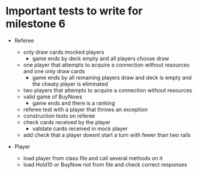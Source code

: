 # Important tests to write for milestone 6

- Referee
    - only draw cards mocked players
        - game ends by deck empty and all players choose draw
    - one player that attempts to acquire a connection without resources and one only draw cards
        - game ends by all remaining players draw and deck is empty and the cheaty player is eliminated
    - two players that attempts to acquire a connection without resources
    - valid game of BuyNows
        - game ends and there is a ranking
    - referee test with a player that throws an exception
    - construction tests on referee
    - check cards received by the player
        - validate cards received in mock player
    - add check that a player doesnt start a turn with fewer than two rails

 
- Player
    - load player from class file and call several methods on it
    - load Hold10 or BuyNow not from file and check correct responses
